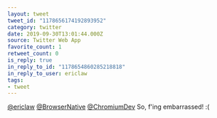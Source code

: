 ```yaml
---
layout: tweet
tweet_id: "1178656174192893952"
category: twitter
date: 2019-09-30T13:01:44.000Z
source: Twitter Web App
favorite_count: 1
retweet_count: 0
is_reply: true
in_reply_to_id: "1178654860285218818"
in_reply_to_user: ericlaw
tags:
- tweet
---
```


[@ericlaw](https://twitter.com/@ericlaw) [@BrowserNative](https://twitter.com/@BrowserNative) [@ChromiumDev](https://twitter.com/@ChromiumDev) So, f'ing embarrassed! :(
